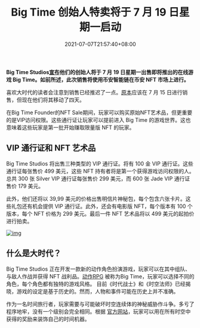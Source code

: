 ﻿---
title: "Big Time 创始人特卖将于 7 月 19 日星期一启动"
date: 2021-07-07T21:57:40+08:00
lastmod: 2021-07-07T16:45:40+08:00
draft: false
authors: ["Beverly"]
description: "Big Time Studios 宣布他们的创始人将于 7 月 19 日星期一出售即将推出的在线游戏 Big Time。如前所述，此次销售将使用币安智能链在币安 NFT 市场上进行。"
featuredImage: "big-time-founder-sale-launching-monday-july-19th.png"
tags: ["NFTs","NFTs","Play to Earn"]
categories: ["news"]
news: ["NFTs"]
weight: 
lightgallery: true
pinned: false
recommend: false
recommend1: false
---

**Big Time Studios[宣布](https://medium.com/playbigtime/founders-nft-sale-update-e3c2e6c42c0a)他们的创始人将于 7 月 19 日星期一出售即将推出的在线游戏 Big Time。如前所述，此次销售将使用币安智能链在币安 NFT 市场上进行。**

喜欢大时代的读者会注意到销售已经推迟了一点。[原本](https://www.playtoearn.online/2021/06/21/big-time-nfts-on-binance-marketplace/)应该在 7 月 15 日进行销售，但现在他们将其移动了四天。

在Big Time Founder的NFT Sale期间，玩家可以购买原始NFT艺术品，但更重要的是VIP访问权限。这些通行证让玩家可以提前进入 Big Time 的游戏世界。这也意味着这些玩家是第一批开始赚取限量版 NFT 的玩家。

## VIP 通行证和 NFT 艺术品

Big Time Studios 将出售三种类型的 VIP 通行证。将有 100 金 VIP 通行证。这些通行证每张售价 499 美元，这些 NFT 持有者将是第一个获得游戏访问权限的人。总共 300 张 Silver VIP 通行证每张售价 299 美元，而 600 张 Jade VIP 通行证售价 179 美元。

此外，他们还将以 39,99 美元的价格出售明信片神秘包，每个包含六张卡片。这些礼包还有机会提供 VIP 通行证。此外，还会有电影版 NFT，每个版本有 100 个版本，每个 NFT 价格为 299 美元。最后一件 NFT 艺术品将以 499 美元的起拍价进行拍卖。

[![img](http://www.playtoearn.online/wp-content/uploads/2021/01/splinterlands-ad-banner-1024x192.png)](https://splinterlands.com/?ref=disciple_289135)

## 什么是大时代？

Big Time Studios 正在开发一款新的动作角色扮演游戏，玩家可以在其中组队、与敌人作战并获得 NFT 战利品。[动作RPG](https://www.playtoearn.online/tag/action-role-playing-game/) 被称为Big Time，玩家可以选择不同的角色，每个角色都有独特的游戏风格。 目前《时代战士》和《时空法师》已经揭晓，游戏的设定是基于历史的。然而，人物和事件可能在历史上并不准确。

作为一名时间旅行者，玩家需要与可能破坏时空连续体的神秘威胁作斗争。多亏了程序地牢，没有一个级别会完全相同。根据 [官方网站](https://bigtime.gg/thegame)，玩家可以用在所有时空中获得的奖励来装饰自己的时间机器。